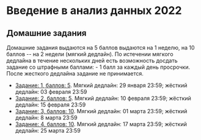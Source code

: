 # Введение в анализ данных 2022

## Домашние задания
Домашние задания выдаются на 5 баллов выдаются на 1 неделю, на 10 баллов -- на 2 недели (мягкий дедлайн). По истечении мягкого дедлайна в течение нескольких дней есть возможность досдать задание со штрафными баллами: - 1 балл за каждый день просрочки. После жесткого дедлайна задание не принимается.


* [Задание: 1, баллов: 5](https://github.com/PersDep/data-mining-intro-2022/blob/main/hw01-numpy.ipynb). Мягкий дедлайн: 29 января 23:59; жёсткий дедлайн: 03 февраля 23:59
* [Задание: 2, баллов: 5](https://github.com/PersDep/data-mining-intro-2022/blob/main/hw02-pandas.ipynb). Мягкий дедлайн: 10 февраля 23:59; жёсткий дедлайн: 15 февраля 23:59
* [Задание: 3, баллов: 10](https://github.com/PersDep/data-mining-intro-2022/blob/main/hw03-EDA.ipynb). Мягкий дедлайн: 01 марта 23:59; жёсткий дедлайн: 8 марта 23:59
* [Задание: 4, баллов: 10](https://github.com/PersDep/data-mining-intro-2022/blob/main/hw04-sklearn-knn-linreg.ipynb). Мягкий дедлайн: 17 марта 23:59; жёсткий дедлайн: 25 марта 23:59

